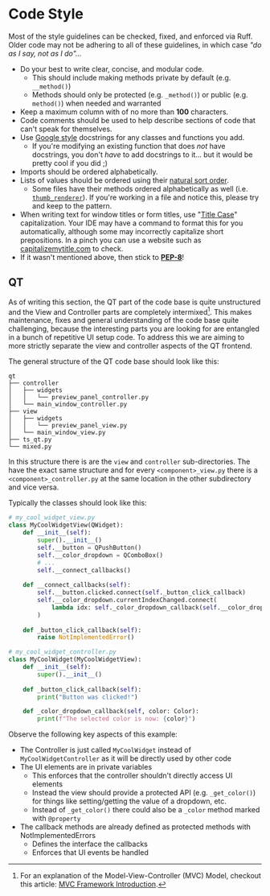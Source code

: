 # Code Style

Most of the style guidelines can be checked, fixed, and enforced via Ruff. Older code may not be adhering to all of these guidelines, in which case _"do as I say, not as I do"..._

-   Do your best to write clear, concise, and modular code.
    - This should include making methods private by default (e.g. `__method()`)
    - Methods should only be protected (e.g. `_method()`) or public (e.g. `method()`) when needed and warranted
-   Keep a maximum column with of no more than **100** characters.
-   Code comments should be used to help describe sections of code that can't speak for themselves.
-   Use [Google style](https://google.github.io/styleguide/pyguide.html#s3.8-comments-and-docstrings) docstrings for any classes and functions you add.
    -   If you're modifying an existing function that does _not_ have docstrings, you don't _have_ to add docstrings to it... but it would be pretty cool if you did ;)
-   Imports should be ordered alphabetically.
-   Lists of values should be ordered using their [natural sort order](https://en.wikipedia.org/wiki/Natural_sort_order).
    -   Some files have their methods ordered alphabetically as well (i.e. [`thumb_renderer`](https://github.com/TagStudioDev/TagStudio/blob/main/src/tagstudio/qt/widgets/thumb_renderer.py)). If you're working in a file and notice this, please try and keep to the pattern.
-   When writing text for window titles or form titles, use "[Title Case](https://apastyle.apa.org/style-grammar-guidelines/capitalization/title-case)" capitalization. Your IDE may have a command to format this for you automatically, although some may incorrectly capitalize short prepositions. In a pinch you can use a website such as [capitalizemytitle.com](https://capitalizemytitle.com/) to check.
-   If it wasn't mentioned above, then stick to [**PEP-8**](https://peps.python.org/pep-0008/)!

## QT
As of writing this section, the QT part of the code base is quite unstructured and the View and Controller parts are completely intermixed[^1]. This makes maintenance, fixes and general understanding of the code base quite challenging, because the interesting parts you are looking for are entangled in a bunch of repetitive UI setup code. To address this we are aiming to more strictly separate the view and controller aspects of the QT frontend.

The general structure of the QT code base should look like this:
```
qt
├── controller
│   ├── widgets
│   │   └── preview_panel_controller.py
│   └── main_window_controller.py
├── view
│   ├── widgets
│   │   └── preview_panel_view.py
│   └── main_window_view.py
├── ts_qt.py
└── mixed.py
```

In this structure there is are the `view` and `controller` sub-directories. The have the exact same structure and for every `<component>_view.py` there is a `<component>_controller.py` at the same location in the other subdirectory and vice versa.

Typically the classes should look like this:
```py
# my_cool_widget_view.py
class MyCoolWidgetView(QWidget):
    def __init__(self):
        super().__init__()
        self.__button = QPushButton()
        self.__color_dropdown = QComboBox()
        # ...
        self.__connect_callbacks()
        
    def __connect_callbacks(self):
        self.__button.clicked.connect(self._button_click_callback)
        self.__color_dropdown.currentIndexChanged.connect(
            lambda idx: self._color_dropdown_callback(self.__color_dropdown.itemData(idx))
        )
    
    def _button_click_callback(self):
        raise NotImplementedError()
```
```py
# my_cool_widget_controller.py
class MyCoolWidget(MyCoolWidgetView):
    def __init__(self):
        super().__init__()
    
    def _button_click_callback(self):
        print("Button was clicked!")

    def _color_dropdown_callback(self, color: Color):
        print(f"The selected color is now: {color}")
```

Observe the following key aspects of this example:
- The Controller is just called `MyCoolWidget` instead of `MyCoolWidgetController` as it will be directly used by other code
- The UI elements are in private variables
  - This enforces that the controller shouldn't directly access UI elements
  - Instead the view should provide a protected API (e.g. `_get_color()`) for things like setting/getting the value of a dropdown, etc.
  - Instead of `_get_color()` there could also be a `_color` method marked with `@property` 
- The callback methods are already defined as protected methods with NotImplementedErrors
  - Defines the interface the callbacks
  - Enforces that UI events be handled


[^1]: For an explanation of the Model-View-Controller (MVC) Model, checkout this article: [MVC Framework Introduction](https://www.geeksforgeeks.org/mvc-framework-introduction/).
